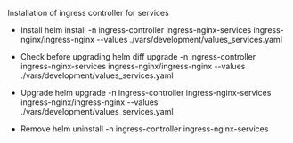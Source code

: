 Installation of ingress controller for services

- Install 
  helm install -n ingress-controller ingress-nginx-services ingress-nginx/ingress-nginx --values ./vars/development/values_services.yaml

- Check before upgrading 
  helm diff upgrade -n ingress-controller ingress-nginx-services ingress-nginx/ingress-nginx --values ./vars/development/values_services.yaml

- Upgrade 
  helm upgrade -n ingress-controller ingress-nginx-services ingress-nginx/ingress-nginx --values ./vars/development/values_services.yaml

- Remove 
  helm uninstall -n ingress-controller ingress-nginx-services